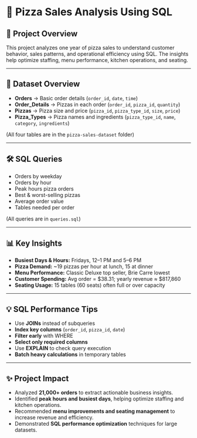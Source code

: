 # 🍕 Pizza Sales Analysis Using SQL

## 📌 Project Overview
This project analyzes one year of pizza sales to understand customer behavior, sales patterns, and operational efficiency using SQL. The insights help optimize staffing, menu performance, kitchen operations, and seating.

---

## 📂 Dataset Overview
- **Orders** → Basic order details (`order_id`, `date`, `time`)  
- **Order_Details** → Pizzas in each order (`order_id`, `pizza_id`, `quantity`)  
- **Pizzas** → Pizza size and price (`pizza_id`, `pizza_type_id`, `size`, `price`)  
- **Pizza_Types** → Pizza names and ingredients (`pizza_type_id`, `name`, `category`, `ingredients`)  

(All four tables are in the `pizza-sales-dataset` folder)

---

## 🛠 SQL Queries
- Orders by weekday  
- Orders by hour  
- Peak hours pizza orders  
- Best & worst-selling pizzas  
- Average order value  
- Tables needed per order  

(All queries are in `queries.sql`)

---

## 📊 Key Insights
- **Busiest Days & Hours:** Fridays, 12–1 PM and 5–6 PM  
- **Pizza Demand:** ~19 pizzas per hour at lunch, 15 at dinner  
- **Menu Performance:** Classic Deluxe top seller, Brie Carre lowest  
- **Customer Spending:** Avg order = $38.31; yearly revenue ≈ $817,860  
- **Seating Usage:** 15 tables (60 seats) often full or over capacity  

---

## 💡 SQL Performance Tips
- Use **JOINs** instead of subqueries  
- **Index key columns** (`order_id`, `pizza_id`, `date`)  
- **Filter early** with WHERE  
- **Select only required columns**  
- Use **EXPLAIN** to check query execution  
- **Batch heavy calculations** in temporary tables  

---

## ✨ Project Impact
- Analyzed **21,000+ orders** to extract actionable business insights.  
- Identified **peak hours and busiest days**, helping optimize staffing and kitchen operations.  
- Recommended **menu improvements and seating management** to increase revenue and efficiency.  
- Demonstrated **SQL performance optimization** techniques for large datasets.  



